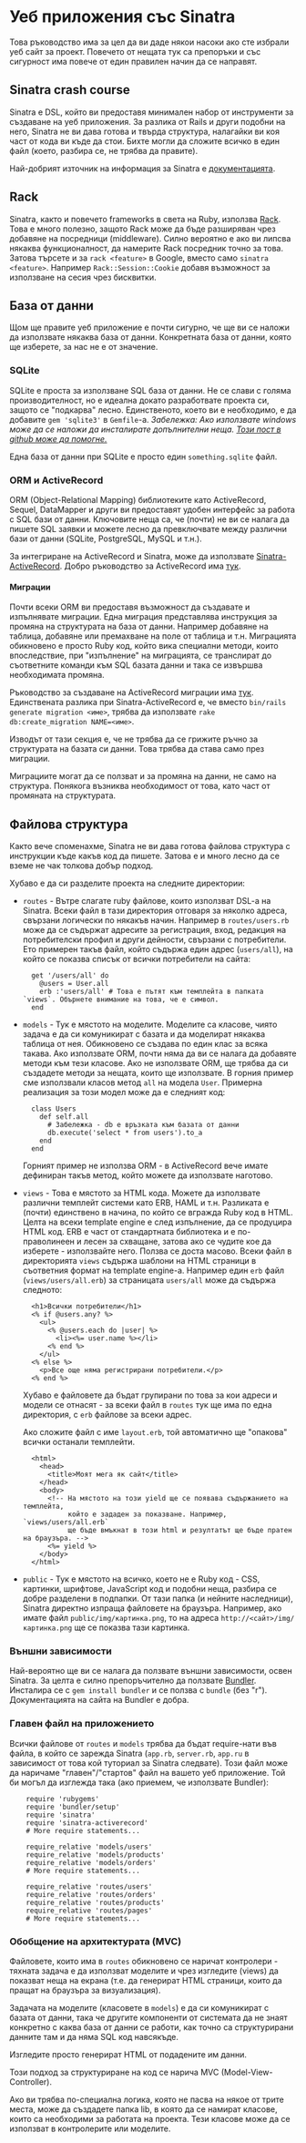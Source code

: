 # Уеб приложения със Sinatra

Това ръководство има за цел да ви даде някои насоки ако сте избрали уеб сайт за проект. Повечето от нещата тук са препоръки и със сигурност има повече от един правилен начин да се направят.

## Sinatra crash course

Sinatra е DSL, който ви предоставя минимален набор от инструменти за създаване на уеб приложения. За разлика от Rails и други подобни на него, Sinatra не ви дава готова и твърда структура, налагайки ви коя част от кода ви къде да стои. Бихте могли да сложите всичко в един файл (което, разбира се, не трябва да правите).

Най-добрият източник на информация за Sinatra е [документацията](http://www.sinatrarb.com/intro.html).

## Rack

Sinatra, както и повечето frameworks в света на Ruby, използва [Rack](http://rack.github.io/). Това е много полезно, защото Rack може да бъде разширяван чрез добавяне на посредници (middleware). Силно вероятно е ако ви липсва някаква функционалност, да намерите Rack посредник точно за това. Затова търсете и за `rack <feature>` в Google, вместо само `sinatra <feature>`. Например `Rack::Session::Cookie` добавя възможност за използване на сесия чрез бисквитки.

## База от данни

Щом ще правите уеб приложение е почти сигурно, че ще ви се наложи да използвате някаква база от данни. Конкретната база от данни, която ще изберете, за нас не е от значение.

### SQLite

SQLite е проста за използване SQL база от данни. Не се слави с голяма производителност, но е идеална докато разработвате проекта си, защото се "подкарва" лесно. Единственото, което ви е необходимо, е да добавите `gem 'sqlite3'` в `Gemfile`-а. _Забележка: Ако използвате windows може да се наложи да инсталирате допълнителни неща. [Този пост в github може да помогне.](https://github.com/sparklemotion/sqlite3-ruby/issues/82#issuecomment-18595074)_

Една база от данни при SQLite е просто един `something.sqlite` файл.

### ORM и ActiveRecord

ORM (Object-Relational Mapping) библиотеките като ActiveRecord, Sequel, DataMapper и други ви предоставят удобен интерфейс за работа с SQL бази от данни. Ключовите неща са, че (почти) не ви се налага да пишете SQL заявки и можете лесно да превключвате между различни бази от данни (SQLite, PostgreSQL, MySQL и т.н.).

За интегриране на ActiveRecord и Sinatra, може да използвате [Sinatra-ActiveRecord](https://github.com/janko-m/sinatra-activerecord). Добро ръководство за ActiveRecord има [тук](http://guides.rubyonrails.org/active_record_basics.html).

#### Миграции

Почти всеки ORM ви предоставя възможност да създавате и изпълнявате миграции. Една миграция представлява инструкция за промяна на структурата на база от данни. Например добавяне на таблица, добавяне или премахване на поле от таблица и т.н. Миграцията обикновено е просто Ruby код, който вика специални методи, които впоследствие, при "изпълнение" на миграцията, се транслират до съответните команди към SQL базата данни и така се извършва необходимата промяна.

Ръководство за създаване на ActiveRecord миграции има [тук](http://guides.rubyonrails.org/active_record_migrations.html). Единствената разлика при Sinatra-ActiveRecord е, че вместо `bin/rails generate migration <име>`, трябва да използвате `rake db:create_migration NAME=<име>`.

Изводът от тази секция е, че не трябва да се грижите ръчно за структурата на базата си данни. Това трябва да става само през миграции.

Миграциите могат да се ползват и за промяна на данни, не само на структура. Понякога възниква необходимост от това, като част от промяната на структурата.

## Файлова структура

Както вече споменахме, Sinatra не ви дава готова файлова структура с инструкции къде какъв код да пишете. Затова е и много лесно да се вземе не чак толкова добър подход.

Хубаво е да си разделите проекта на следните директории:

- `routes` - Вътре слагате ruby файлове, които използват DSL-a на Sinatra. Всеки файл в тази директория отговаря за няколко адреса, свързани логически по някакъв начин. Например в `routes/users.rb` може да се съдържат адресите за регистрация, вход, редакция на потребителски профил и други дейности, свързани с потребители. Ето примерен такъв файл, който съдържа един адрес (`users/all`), на който се показва списък от всички потребители на сайта:

        get '/users/all' do
          @users = User.all
          erb :'users/all' # Това е пътят към темплейта в папката `views`. Обърнете внимание на това, че е символ.
        end

- `models` - Тук е мястото на моделите. Моделите са класове, чиято задача е да си комуникират с базата и да моделират някаква таблица от нея. Обикновено се създава по един клас за всяка такава. Ако използвате ORM, почти няма да ви се налага да добавяте методи към тези класове. Ако не използвате ORM, ще трябва да си създадете методи за нещата, които ще използвате. В горния пример сме използвали класов метод `all` на модела `User`. Примерна реализация за този модел може да е следният код:

        class Users
          def self.all
            # Забележка - db е връзката към базата от данни
            db.execute('select * from users').to_a
          end
        end

  Горният пример не използва ORM - в ActiveRecord вече имате дефиниран такъв метод, който можете да използвате наготово.

- `views` - Това е мястото за HTML кода. Можете да използвате различни темплейт системи като ERB, HAML и т.н. Разликата е (почти) единствено в начина, по който се вгражда Ruby код в HTML. Целта на всеки template engine е след изпълнение, да се продуцира HTML код. ERB е част от стандартната библиотека и е по-праволинеен и лесен за схващане, затова ако се чудите кое да изберете - използвайте него. Ползва се доста масово. Всеки файл в директорията `views` съдържа шаблони на HTML страници в съответния формат на template engine-а. Например един `erb` файл (`views/users/all.erb`) за страницата `users/all` може да съдържа следното:

        <h1>Всички потребители</h1>
        <% if @users.any? %>
          <ul>
            <% @users.each do |user| %>
              <li><%= user.name %></li>
            <% end %>
          </ul>
        <% else %>
          <p>Все още няма регистрирани потребители.</p>
        <% end %>

  Хубаво е файловете да бъдат групирани по това за кои адреси и модели се отнасят - за всеки файл в `routes` тук ще има по една директория, с `erb` файлове за всеки адрес.

  Ако сложите файл с име `layout.erb`, той автоматично ще "опакова" всички останали темплейти.

        <html>
          <head>
            <title>Моят мега як сайт</title>
          </head>
          <body>
            <!-- На мястото на този yield ще се появава съдържанието на темплейта,
                 който е зададен за показване. Например, `views/users/all.erb`
                 ще бъде вмъкнат в този html и резултатът ще бъде пратен на браузъра. -->
            <%= yield %>
          </body>
        </html>

- `public` - Тук е мястото на всичко, което не е Ruby код - CSS, картинки, шрифтове, JavaScript код и подобни неща, разбира се добре разделени в подпапки. От тази папка (и нейните наследници), Sinatra директно изпраща файловете на браузъра. Например, ако имате файл `public/img/картинка.png`, то на адреса `http://<сайт>/img/картинка.png` ще се показва тази картинка.

### Външни зависимости

Най-вероятно ще ви се налага да ползвате външни зависимости, освен Sinatra. За целта е силно препоръчително да ползвате [Bundler](http://bundler.io). Инсталира се с `gem install bundler` и се ползва с `bundle` (без "r"). Документацията на сайта на Bundler е добра.

### Главен файл на приложението

Всички файлове от `routes` и `models` трябва да бъдат require-нати във файла, в който се зарежда Sinatra (`app.rb`, `server.rb`, `app.ru` в зависимост от това кой туториал за Sinatra следвате). Този файл може да наричаме "главен"/"стартов" файл на вашето уеб приложение. Той би могъл да изглежда така (ако приемем, че използвате Bundler):

        require 'rubygems'
        require 'bundler/setup'
        require 'sinatra'
        require 'sinatra-activerecord'
        # More require statements...

        require_relative 'models/users'
        require_relative 'models/products'
        require_relative 'models/orders'
        # More require statements...

        require_relative 'routes/users'
        require_relative 'routes/orders'
        require_relative 'routes/products'
        require_relative 'routes/pages'
        # More require statements...

### Обобщение на архитектурата (MVC)

Файловете, които има в `routes` обикновено се наричат контролери - тяхната задача е да използват моделите и чрез изгледите (views) да показват неща на екрана (т.е. да генерират HTML страници, които да пращат на браузъра за визуализация).

Задачата на моделите (класовете в `models`) е да си комуникират с базата от данни, така че другите компоненти от системата да не знаят конкретно с каква база от данни се работи, как точно са структурирани данните там и да няма SQL код навсякъде.

Изгледите просто генерират HTML от подадените им данни.

Този подход за структуриране на код се нарича MVC (Model-View-Controller).

Ако ви трябва по-специална логика, която не пасва на някое от трите места, може да създадете папка lib, в която да се намират класове, които са необходими за работата на проекта. Тези класове може да се използват в контролерите или моделите.

